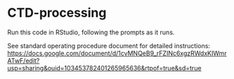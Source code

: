 # CTD-processing

Run this code in RStudio, following the prompts as it runs. 

See standard operating procedure document for detailed instructions: https://docs.google.com/document/d/1cvMNQeB9_rFZINc6xgzRWdxKIWmrATwF/edit?usp=sharing&ouid=103453782401265965636&rtpof=true&sd=true
